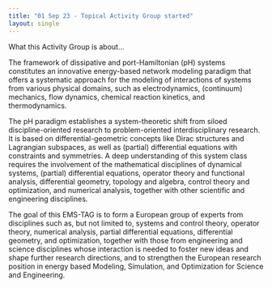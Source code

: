 ```yaml
---
title: "01 Sep 23 - Topical Activity Group started"
layout: single
---
```

What this Activity Group is about...


The framework of dissipative and port-Hamiltonian (pH) systems constitutes an innovative energy-based network modeling paradigm that offers a systematic approach for the modeling of interactions of systems from various physical domains, such as electrodynamics, (continuum) mechanics, flow dynamics, chemical reaction kinetics, and thermodynamics.

The pH paradigm establishes a system-theoretic shift from siloed discipline-oriented research to problem-oriented interdisciplinary research. It is based on differential-geometric concepts like Dirac structures and Lagrangian subspaces, as well as (partial) differential equations with constraints and symmetries. A deep understanding of this system class requires the involvement of the mathematical disciplines of dynamical systems, (partial) differential equations, operator theory and functional analysis, differential geometry, topology and algebra, control theory and optimization, and numerical analysis, together with other scientific and engineering disciplines.

The goal of this EMS-TAG is to form a European group of experts from disciplines such as, but not limited to, systems and control theory, operator theory, numerical analysis, partial differential equations, differential geometry, and optimization, together with those from engineering and science disciplines whose interaction is needed to foster new ideas and shape further research directions, and to strengthen the European research position in energy based Modeling, Simulation, and Optimization for Science and Engineering.





